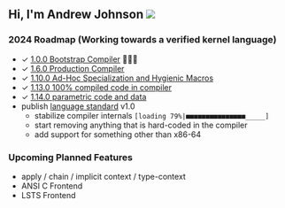 ## Hi, I'm Andrew Johnson ![](https://komarev.com/ghpvc/?username=andrew-johnson-4)

### 2024 Roadmap (Working towards a verified kernel language)

* ✓ [1.0.0 Bootstrap Compiler](https://github.com/andrew-johnson-4/lambda-mountain/releases/tag/1.0.0) 🥳🎉🎁
* ✓ [1.6.0 Production Compiler](https://github.com/andrew-johnson-4/lambda-mountain/releases/tag/1.6.0)
* ✓ [1.10.0 Ad-Hoc Specialization and Hygienic Macros](https://github.com/andrew-johnson-4/lambda-mountain/releases/tag/1.10.0)
* ✓ [1.13.0 100% compiled code in compiler](https://github.com/andrew-johnson-4/lambda-mountain/releases/tag/1.13.0)
* ✓ [1.14.0 parametric code and data](https://github.com/andrew-johnson-4/lambda-mountain/releases/tag/1.14.0)
* publish [language standard](https://github.com/andrew-johnson-4/lambda-mountain/wiki/Unopinionated-Philosophy#standards) v1.0
  * stabilize compiler internals `[loading 79%|■■■■■■■■■■■■■■■_____]`
  * start removing anything that is hard-coded in the compiler
  * add support for something other than x86-64

### Upcoming Planned Features
* apply / chain / implicit context / type-context
* ANSI C Frontend
* LSTS Frontend

